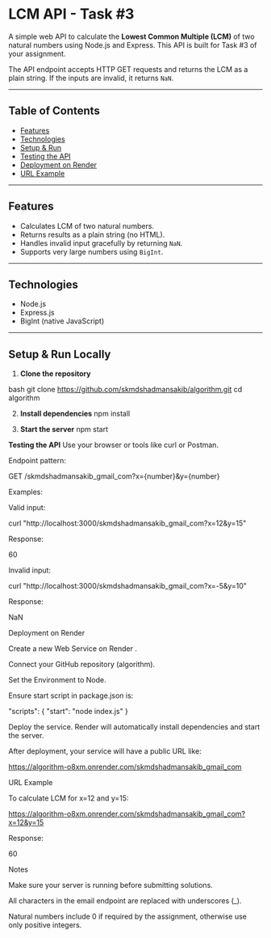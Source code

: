 # LCM API - Task #3

A simple web API to calculate the **Lowest Common Multiple (LCM)** of two natural numbers using Node.js and Express. This API is built for Task #3 of your assignment.

The API endpoint accepts HTTP GET requests and returns the LCM as a plain string. If the inputs are invalid, it returns `NaN`.

---

## Table of Contents

- [Features](#features)  
- [Technologies](#technologies)  
- [Setup & Run](#setup--run)  
- [Testing the API](#testing-the-api)  
- [Deployment on Render](#deployment-on-render)  
- [URL Example](#url-example)  

---

## Features

- Calculates LCM of two natural numbers.
- Returns results as a plain string (no HTML).
- Handles invalid input gracefully by returning `NaN`.
- Supports very large numbers using `BigInt`.

---

## Technologies

- Node.js
- Express.js
- BigInt (native JavaScript)

---

## Setup & Run Locally

1. **Clone the repository**

bash
git clone https://github.com/skmdshadmansakib/algorithm.git
cd algorithm

2. **Install dependencies**
npm install

3. **Start the server**
npm start

**Testing the API**
Use your browser or tools like curl or Postman.

Endpoint pattern:

GET /skmdshadmansakib_gmail_com?x={number}&y={number}


Examples:

Valid input:

curl "http://localhost:3000/skmdshadmansakib_gmail_com?x=12&y=15"


Response:

60


Invalid input:

curl "http://localhost:3000/skmdshadmansakib_gmail_com?x=-5&y=10"


Response:

NaN

Deployment on Render

Create a new Web Service on Render
.

Connect your GitHub repository (algorithm).

Set the Environment to Node.

Ensure start script in package.json is:

"scripts": {
  "start": "node index.js"
}


Deploy the service. Render will automatically install dependencies and start the server.

After deployment, your service will have a public URL like:

https://algorithm-o8xm.onrender.com/skmdshadmansakib_gmail_com

URL Example

To calculate LCM for x=12 and y=15:

https://algorithm-o8xm.onrender.com/skmdshadmansakib_gmail_com?x=12&y=15


Response:

60

Notes

Make sure your server is running before submitting solutions.

All characters in the email endpoint are replaced with underscores (_).

Natural numbers include 0 if required by the assignment, otherwise use only positive integers.
